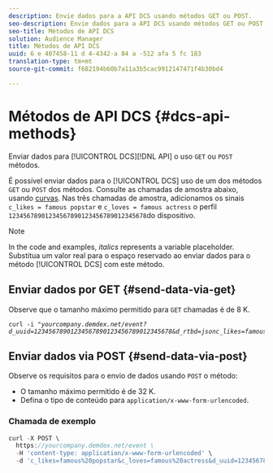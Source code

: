 ```yaml
---
description: Envie dados para a API DCS usando métodos GET ou POST.
seo-description: Envie dados para a API DCS usando métodos GET ou POST.
seo-title: Métodos de API DCS
solution: Audience Manager
title: Métodos de API DCS
uuid: 6 e 407458-11 d 4-4342-a 84 a -512 afa 5 fc 183
translation-type: tm+mt
source-git-commit: f682194b60b7a11a3b5cac9912147471f4b30bd4

---
```



# Métodos de API DCS {#dcs-api-methods}

Enviar dados para [!UICONTROL DCS][!DNL API] o uso `GET` ou `POST` métodos.

É possível enviar dados para o [!UICONTROL DCS] uso de um dos métodos `GET` ou `POST` dos métodos. Consulte as chamadas de amostra abaixo, usando [curvas](https://curl.haxx.se/). Nas três chamadas de amostra, adicionamos os sinais `c_likes = famous popstar` e `c_loves = famous actress` o perfil `12345678901234567890123456789012345678`do dispositivo.

>[!NOTE]
>
>In the code and examples, *italics* represents a variable placeholder. Substitua um valor real para o espaço reservado ao enviar dados para o método [!UICONTROL DCS] com este método.

## Enviar dados por GET {#send-data-via-get}

Observe que o tamanho máximo permitido para `GET` chamadas é de 8 K.

<pre><code>curl -i "<i>yourcompany.demdex.net/event?d_uuid=12345678901234567890123456789012345678&amp;d_rtbd=jsonc_likes=famous%20popstar&amp;c_loves=famous%20actress</i><i></i><i></i><i></i>"</code></pre>

## Enviar dados via POST {#send-data-via-post}

Observe os requisitos para o envio de dados usando `POST` o método:

* O tamanho máximo permitido é de 32 K.
* Defina o tipo de conteúdo para `application/x-www-form-urlencoded`.

### Chamada de exemplo

```js
curl -X POST \
  https://yourcompany.demdex.net/event \
  -H 'content-type: application/x-www-form-urlencoded' \
  -d 'c_likes=famous%20popstar&c_loves=famous%20actress&d_uuid=12345678901234567890123456789012345678'
```
